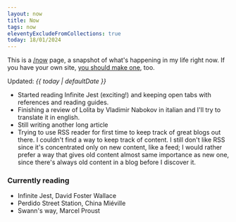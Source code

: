 ```yaml
---
layout: now
title: Now
tags: now
eleventyExcludeFromCollections: true
today: 18/01/2024
---
```


This is a [/now](https://nownownow.com) page, a snapshot of what's happening in my life right now. 
If you have your own site, [you should make one](https://nownownow.com/about), too.

Updated: *{{ today | defaultDate }}*

- Started reading Infinite Jest (exciting!) and keeping open tabs with references and reading guides.
- Finishing a review of Lolita by Vladimir Nabokov in italian and I'll try to translate it in english.
- Still writing another long article
- Trying to use RSS reader for first time to keep track of great blogs out there. I couldn't find a way to keep track of content. I still don't like RSS since it's concentrated only on new content, like a feed; I would rather prefer a way that gives old content almost same importance as new one, since there's always old content in a blog before I discover it.

### Currently reading

- Infinite Jest, David Foster Wallace
- Perdido Street Station, China Miéville
- Swann's way, Marcel Proust